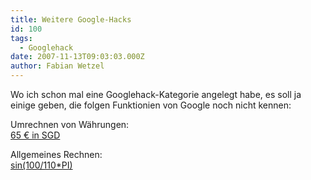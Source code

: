 ```yaml
---
title: Weitere Google-Hacks
id: 100
tags:
  - Googlehack
date: 2007-11-13T09:03:03.000Z
author: Fabian Wetzel
---
```


Wo ich schon mal eine Googlehack-Kategorie angelegt habe, es soll ja einige geben, die folgen Funktionien von Google noch nicht kennen:

Umrechnen von W&#xE4;hrungen:   
[65 &#x20AC; in SGD](http://www.google.com/search?q=65+%E2%82%AC+in+SGD)

Allgemeines Rechnen:   
[sin(100/110*PI)](http://www.google.com/search?q=sin%28100%2F110*PI%29)
